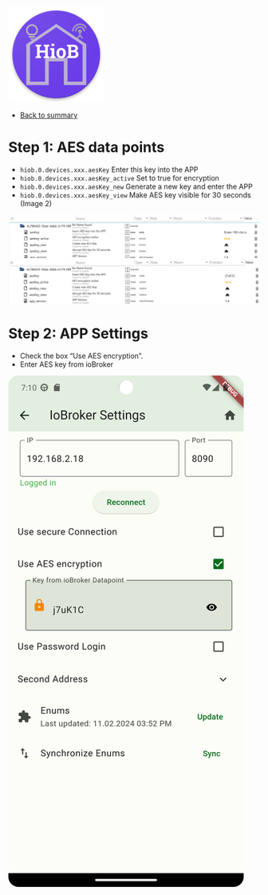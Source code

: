 ![Logo](../../admin/hiob.png)

-   [Back to summary](/docs/en/README.md)

# Step 1: AES data points

- `hiob.0.devices.xxx.aesKey` Enter this key into the APP
- `hiob.0.devices.xxx.aesKey_active` Set to true for encryption
- `hiob.0.devices.xxx.aesKey_new` Generate a new key and enter the APP
- `hiob.0.devices.xxx.aesKey_view` Make AES key visible for 30 seconds (Image 2)

![aes_iobroker.png](img/aes_iobroker.png)
![aes_iobroker.png](img/aes_iobroker_decrypt.png)

# Step 2: APP Settings

- Check the box “Use AES encryption”.
- Enter AES key from ioBroker

![aes_app.png](img/aes_app.png)